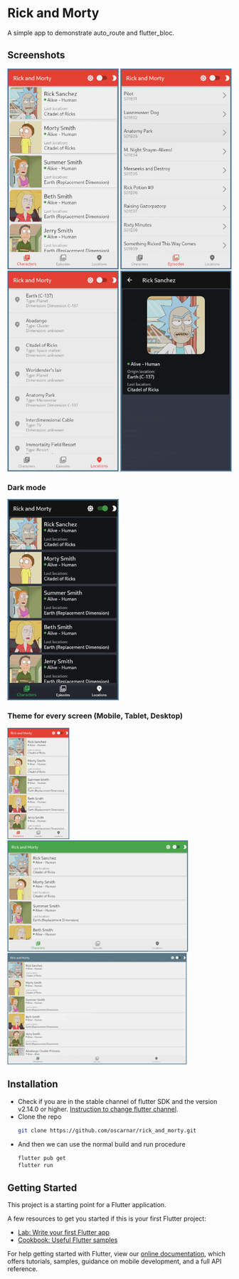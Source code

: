 # Rick and Morty

A simple app to demonstrate auto_route and flutter_bloc.

## Screenshots

<p>
<img src="./screenshots/characters.png" alt="Characters page" width="250">
<img src="./screenshots/episodes.png" alt="Episodes page" width="250">
<img src="./screenshots/locations.png" alt="Locations page" width="250">
<img src="./screenshots/characters_details.png" alt="Characters details page" width="250">
</p>

### Dark mode

<p>
<img src="./screenshots/characters_dark.png" alt="Dark mode" width="250">
</p>

### Theme for every screen (Mobile, Tablet, Desktop)

<p>
<img src="./screenshots/characters.png" alt="Mobile view" height="250">
<img src="./screenshots/tablet.png" alt="Tablet view" height="250">
<img src="./screenshots/desktop.png" alt="Desktop view" height="250">
</p>

## Installation

- Check if you are in the stable channel of flutter SDK and the version v2.14.0 or higher. [Instruction to change flutter channel](https://github.com/flutter/flutter/wiki/Flutter-build-release-channels#how-to-change-channels).
- Clone the repo
  ```sh
  git clone https://github.com/oscarnar/rick_and_morty.git
  ```
- And then we can use the normal build and run procedure
  ```sh
  flutter pub get
  flutter run
  ```
## Getting Started

This project is a starting point for a Flutter application.

A few resources to get you started if this is your first Flutter project:

- [Lab: Write your first Flutter app](https://flutter.dev/docs/get-started/codelab)
- [Cookbook: Useful Flutter samples](https://flutter.dev/docs/cookbook)

For help getting started with Flutter, view our
[online documentation](https://flutter.dev/docs), which offers tutorials,
samples, guidance on mobile development, and a full API reference.
